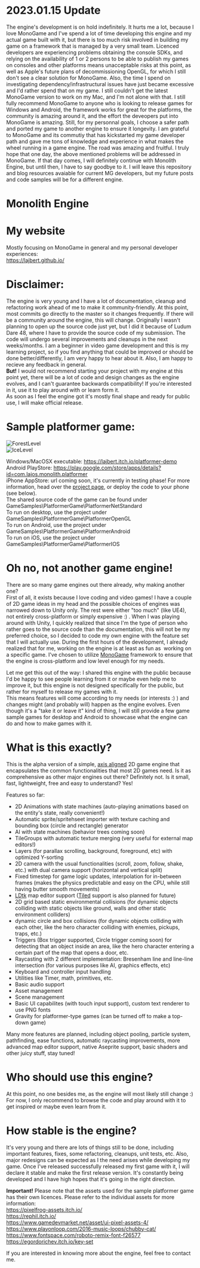 # 2023.01.15 Update
The engine's development is on hold indefinitely. It hurts me a lot, because I love MonoGame and I've spend a lot of time developing this engine and my actual game built with it, but there is too much risk involved in building my game on a framework that is managed by a very small team. Licenced developers are experiencing problems obtaining the console SDKs, and relying on the availability of 1 or 2 persons to be able to publish my games on consoles and other platforms means unacceptable risks at this point, as well as Apple's future plans of decommissioning OpenGL, for which I still don't see a clear solution for MonoGame. Also, the time I spend on investigating dependency/infrastructural issues have just became excessive and I'd rather spend that on my game. I still couldn't get the latest MonoGame version to work on my Mac, and I'm not alone with that.
I still fully recommend MonoGame to anyone who is looking to release games for Windows and Android, the framework works for great for the platforms, the community is amazing around it, and the effort the deveopers put into MonoGame is amazing. Still, for my personnal goals, I choose a safer path and ported my game to another engine to ensure it longevity. I am grateful to MonoGame and its commutiy that has kickstarted my game developer path and gave me tons of knowledge and experience in what makes the wheel running in a game engine. The road was amazing and fruitful.
I truly hope that one day, the above mentioned problems will be addressed in MonoGame. If that day comes, I will definitely continue with Monolith Engine, but until then, I have to say goodbye to it.
I will leave this repository and blog resources avaiable for current MG developers, but my future posts and code samples will be for a different engine.

# Monolith Engine

# My website
Mostly focusing on MonoGame in general and my personal developer experiences:  
https://lajbert.github.io/

# Disclaimer: 
The engine is very young and I have a lot of documentation, cleanup and refactoring work ahead of me to make it community-friendly. At this point, most commits go directly to the master so it changes frequently. If there will be a community around the engine, this will change. Originally I wasn't planning to open up the source code just yet, but I did it because of Ludum Dare 48, where I have to provide the source code of my submission. The code will undergo several improvements and cleanups in the next weeks/months. I am a beginner in video game development and this is my learning project, so if you find anything that could be improved or should be done better/differently, I am very happy to hear about it. Also, I am happy to recieve any feedback in general.  
**But!** I would not recommend starting your project with my engine at this point yet, there will be a lot of code and design changes as the engine evolves, and I can't guarantee backwards compatibility! If you're interested in it, use it to play around with or learn form it.  
As soon as I feel the engine got it's mostly final shape and ready for public use, I will make official release.

# Sample platformer game:
![ForestLevel](https://img.itch.zone/aW1hZ2UvMTAyMDA1MS81ODE2MDU4LmdpZg==/original/rC%2BG5S.gif)  
![IceLevel](https://img.itch.zone/aW1hZ2UvMTAyMDA1MS81ODE2MDU5LmdpZg==/original/UghiPj.gif)

Windows/MacOSX executable: https://lajbert.itch.io/platformer-demo  
Android PlayStore: https://play.google.com/store/apps/details?id=com.lajos.monolith.platformer  
iPhone AppStore: url coming soon, it's currently in testing phase! For more information, head over the [project page](https://github.com/Lajbert/MonolithEngine/projects), or deploy the code to your phone (see below).  
The shared source code of the game can be found under GameSamples\PlatformerGame\PlatformerNetStandard  
To run on desktop, use the project under GameSamples\PlatformerGame\PlatformerOpenGL  
To run on Android, use the project under GameSamples\PlatformerGame\PlatformerAndroid  
To run on iOS, use the project under GameSamples\PlatformerGame\PlatformerIOS  

# Oh no, not another game engine!
There are so many game engines out there already, why making another one?  
First of all, it exists because I love coding and video games! I have a couple of 2D game ideas in my head and the possible choices of engines was narrowed down to Unity only.
The rest were either "too much" (like UE4), not entirely cross-platform or simply expensive :) . When I was playing around with Unity, I quickly realized that
since I'm the type of person who rather goes to the source code than the documentation, this will not be my preferred choice, so I decided to code my own engine
with the feature set that I will actually use. During the first hours of the development, I already realized that for me, working on the engine is at least as fun as 
working on a specific game. I've chosen to utilize [MonoGame](https://www.monogame.net/) framework to ensure that the engine is cross-platform and low level enough for my needs.

Let me get this out of the way: I shared this engine with the public because I'd be happy to see people learning from it or maybe even help me to improve it, but this engine is not designed specifically for the public, but rather for myself to release my games with it.  
This means features will come according to my needs (or interests :) ) and changes might (and probably will) happen as the engine evolves. Even though it's a "take it or leave it" kind of thing, I will still provide a few game sample games for desktop and Android to showcase what the engine can do and how to make games with it.

# What is this exactly?
This is the alpha version of a simple, [axis aligned](https://en.wikipedia.org/wiki/Axis-aligned_object) 2D game engine that encapsulates the common functionalities that most 2D games need. Is it as comprehensive as other major engines out there? Definitely not. Is it small, fast, lightweight, free and easy to understand? Yes!  

Features so far:
* 2D Animations with state machines (auto-playing animations based on the entity's state, really convenient!)
* Automatic sprite/spritehseet importer with texture caching and bounding box (circle and rectangle) generator
* AI with state machines (behavior trees coming soon)
* TileGroups with automatic texture merging (very useful for external map editors!)
* Layers (for parallax scrolling, background, foreground, etc) with optimized Y-sorting
* 2D camera with the usual functionalities (scroll, zoom, follow, shake, etc.) with dual camera support (horizontal and vertical split)
* Fixed timestep for game logic updates, interpolation for in-between frames (makes the physics predictable and easy on the CPU, while still having butter smooth movements)
* [LDtk](https://ldtk.io/) map editor support ([Tiled](https://www.mapeditor.org/) support is also planned for future)
* 2D grid based static environmental collisions (for dynamic objects colliding with static objects like ground, walls and other static environment colliders)
* dynamic circle and box collisions (for dynamic objects colliding with each other, like the hero character colliding with enemies, pickups, traps, etc.)
* Triggers (Box trigger supported, Circle trigger coming soon) for detecting that an object inside an area, like the hero character entering a certain part of the map that opens a door, etc.
* Raycasting with 2 different implementation: Bresenham line and line-line intersection (for various purposes like AI, graphics effects, etc)
* Keyboard and controller input handling
* Utilities like Timer, math, primitives, etc.
* Basic audio support
* Asset management
* Scene management
* Basic UI capabilites (with touch input support), custom text renderer to use PNG fonts
* Gravity for platformer-type games (can be turned off to make a top-down game)

Many more features are planned, including object pooling, particle system, pathfinding, ease functions, automatic raycasting improvements, more advanced map editor support, native Aseprite support, basic shaders and other juicy stuff, stay tuned!

# Who should use this engine?
At this point, no one besides me, as the engine will most likely still change :) For now, I only recommend to browse the code and play around with it to get inspired or maybe even learn from it.

# How stable is the engine?
It's very young and there are lots of things still to be done, including important features, fixes, some refactoring, cleanups, unit tests, etc. Also, major redesigns can be expected as I the need arises while developing my game.
Once I've released successfully released my first game with it, I will declare it stable and make the first release version. It's constantly being developed and I have high hopes that it's going in the right direction.

**Important!** Please note that the assets used for the sample platformer game has their own licences. Please refer to the individual assets for more information:  
https://pixelfrog-assets.itch.io/  
https://rephil.itch.io/  
https://www.gamedevmarket.net/asset/ui-pixel-assets-4/  
https://www.playonloop.com/2016-music-loops/chubby-cat/  
https://www.fontspace.com/roboto-remix-font-f26577  
https://egordorichev.itch.io/key-set

If you are interested in knowing more about the engine, feel free to contact me.
